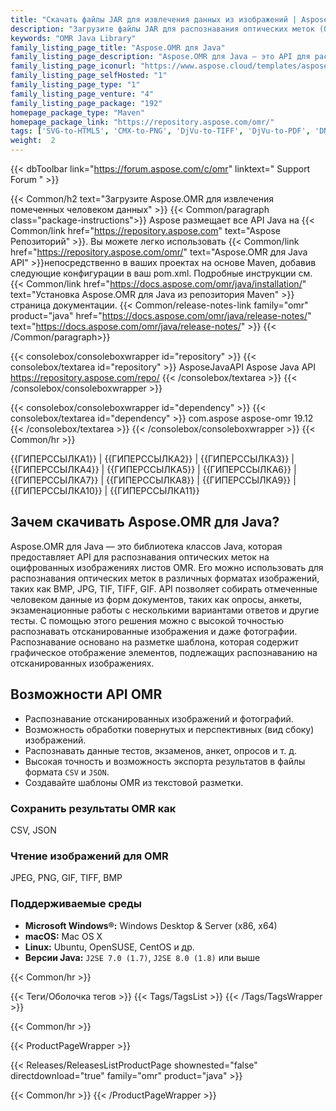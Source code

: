 ```yaml
---
title: "Скачать файлы JAR для извлечения данных из изображений | Aspose.OMR"
description: "Загрузите файлы JAR для распознавания оптических меток (OMR). Распознавайте и извлекайте оценки из оцифрованных или отсканированных изображений, фотографий, опросов и экзаменов с помощью локального Java API."
keywords: "OMR Java Library"
family_listing_page_title: "Aspose.OMR для Java"
family_listing_page_description: "Aspose.OMR для Java — это API для распознавания оптических меток на оцифрованных изображениях листов OMR. Его можно использовать для распознавания оптических меток в различных форматах изображений, таких как BMP, JPG, TIF, TIFF, GIF. API позволяет собирать отмеченные человеком данные из форм документов, таких как опросы, анкеты, экзаменационные работы с несколькими вариантами ответов и другие тесты."
family_listing_page_iconurl: "https://www.aspose.cloud/templates/aspose/App_Themes/V3/images/omr/272x272/aspose_omr-for-java.png"
family_listing_page_selfHosted: "1"
family_listing_page_type: "1"
family_listing_page_venture: "4"
family_listing_page_package: "192"
homepage_package_type: "Maven"
homepage_package_link: "https://repository.aspose.com/omr/"
tags: ['SVG-to-HTML5', 'CMX-to-PNG', 'DjVu-to-TIFF', 'DjVu-to-PDF', 'DNG-to-JPEG', 'image-to-PSD', 'PSD-to-JPG', 'image-to-PSD', 'WMF-to-PNG']
weight:  2
---
```


{{< dbToolbar link="https://forum.aspose.com/c/omr" linktext=" Support Forum " >}}

{{< Common/h2 text="Загрузите Aspose.OMR для извлечения помеченных человеком данных"  >}}
{{< Common/paragraph class="package-instructions">}}
Aspose размещает все API Java на
{{< Common/link href="https://repository.aspose.com" text="Aspose Репозиторий"  >}}. Вы можете легко использовать
{{< Common/link href="https://repository.aspose.com/omr/" text="Aspose.OMR для Java API"  >}}непосредственно в ваших проектах на основе Maven, добавив следующие конфигурации в ваш pom.xml. Подробные инструкции см.
{{< Common/link href="https://docs.aspose.com/omr/java/installation/" text="Установка Aspose.OMR для Java из репозитория Maven"  >}}страница документации.
{{< Common/release-notes-link family="omr" product="java" href="https://docs.aspose.com/omr/java/release-notes/" text="https://docs.aspose.com/omr/java/release-notes/"  >}}
{{< /Common/paragraph>}}

{{< consolebox/consoleboxwrapper id="repository" >}}
   {{< consolebox/textarea id="repository" >}}
      <repository>
      <id>AsposeJavaAPI</id>
      <name>Aspose Java API</name>
      <url>https://repository.aspose.com/repo/</url>
      </repository>
   {{< /consolebox/textarea >}}
{{< /consolebox/consoleboxwrapper >}}

{{< consolebox/consoleboxwrapper id="dependency" >}}
   {{< consolebox/textarea id="dependency" >}}
      <dependency>
      <groupId>com.aspose</groupId>
      <artifactId>aspose-omr</artifactId>
      <version>19.12</version>
      </dependency>
   {{< /consolebox/textarea >}}
{{< /consolebox/consoleboxwrapper >}}
{{< Common/hr >}}

{{ГИПЕРССЫЛКА1}} | {{ГИПЕРССЫЛКА2}} | {{ГИПЕРССЫЛКА3}} | {{ГИПЕРССЫЛКА4}} | {{ГИПЕРССЫЛКА5}} | {{ГИПЕРССЫЛКА6}} | {{ГИПЕРССЫЛКА7}} | {{ГИПЕРССЫЛКА8}} | {{ГИПЕРССЫЛКА9}} | {{ГИПЕРССЫЛКА10}} | {{ГИПЕРССЫЛКА11}}

## Зачем скачивать Aspose.OMR для Java?

Aspose.OMR для Java — это библиотека классов Java, которая предоставляет API для распознавания оптических меток на оцифрованных изображениях листов OMR. Его можно использовать для распознавания оптических меток в различных форматах изображений, таких как BMP, JPG, TIF, TIFF, GIF. API позволяет собирать отмеченные человеком данные из форм документов, таких как опросы, анкеты, экзаменационные работы с несколькими вариантами ответов и другие тесты. С помощью этого решения можно с высокой точностью распознавать отсканированные изображения и даже фотографии. Распознавание основано на разметке шаблона, которая содержит графическое отображение элементов, подлежащих распознаванию на отсканированных изображениях.

## Возможности API OMR

- Распознавание отсканированных изображений и фотографий.
- Возможность обработки повернутых и перспективных (вид сбоку) изображений.
- Распознавать данные тестов, экзаменов, анкет, опросов и т. д.
- Высокая точность и возможность экспорта результатов в файлы формата `CSV` и `JSON`.
- Создавайте шаблоны OMR из текстовой разметки.

### Сохранить результаты OMR как

CSV, JSON

### Чтение изображений для OMR

JPEG, PNG, GIF, TIFF, BMP

### Поддерживаемые среды

- **Microsoft Windows®:** Windows Desktop & Server (x86, x64)
- **macOS:** Mac OS X
- **Linux:** Ubuntu, OpenSUSE, CentOS и др.
- **Версии Java:** `J2SE 7.0 (1.7)`, `J2SE 8.0 (1.8)` или выше

{{< Common/hr >}}

{{< Теги/Оболочка тегов >}}
 {{< Tags/TagsList >}}
{{< /Tags/TagsWrapper >}}

{{< Common/hr >}}

{{< ProductPageWrapper >}}
<!-- ReleasesListProductPage-->
   {{< Releases/ReleasesListProductPage shownested="false"  directdownload="true" family="omr" product="java" >}}
<!-- /ReleasesListProductPage-->
{{< Common/hr >}}
{{< /ProductPageWrapper >}}

